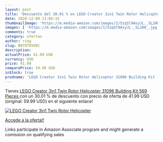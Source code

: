 ```yaml
---
layout: post
title: 'Descuento del 30.01 % en LEGO Creator 3in1 Twin Rotor Helicopter '
date: 2020-12-09 13:04:15
thumbnailImage: 'https://m.media-amazon.com/images/I/51qSl9AsyJL._SL200_.jpg'
images: [ 'https://m.media-amazon.com/images/I/51qSl9AsyJL._SL200_.jpg' ]
comments: true
category: ofertas
author: ring
slug: B07QTDVVKC
description:
actualPrice: 41.99 USD
currency: USD
price: 41.99
comparePrice: 59.99 USD
inStock: true
prodname: 'LEGO Creator 3in1 Twin Rotor Helicopter 31096 Building Kit  569 Pieces '
---
```


Tienes [LEGO Creator 3in1 Twin Rotor Helicopter 31096 Building Kit  569 Pieces ](https://www.amazon.com/dp/B07QTDVVKC/?tag=tolees-20) con un 30.01 % de descuento con precio de oferta de 41.99 USD (original: 59.99 USD) en el siguiente enlace!

[![LEGO Creator 3in1 Twin Rotor Helicopter ](https://m.media-amazon.com/images/I/51qSl9AsyJL._SL200_.jpg)](https://www.amazon.com/dp/B07QTDVVKC/?tag=tolees-20)

[Accede a la oferta!!](https://www.amazon.com/dp/B07QTDVVKC/?tag=tolees-20)

Links participate in Amazon Associate program and might generate a comission on qualifying sales


